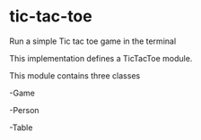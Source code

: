 # tic-tac-toe

Run a simple Tic tac toe game in the terminal

This implementation defines a TicTacToe module.

This module contains three classes

-Game

-Person

-Table

